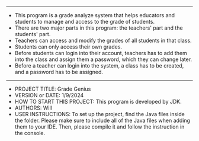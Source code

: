 ------------------------------------------------------------------------
* This program is a grade analyze system that helps educators and students to manage and access to the grade of students. 
* There are two major parts in this program: the teachers' part and the students' part. 
* Teachers can access and modify the grades of all students in that class. 
* Students can only access their own grades. 
* Before students can login into their account, teachers has to add them into the class and assign them a password, which they can change later. 
* Before a teacher can login into the system, a class has to be created, and a password has to be assigned.
------------------------------------------------------------------------

* PROJECT TITLE: Grade Genius
* VERSION or DATE: 1/9/2024
* HOW TO START THIS PROJECT: This program is developed by JDK.
* AUTHORS: Will
* USER INSTRUCTIONS: To set up the project, find the Java files inside the folder. Please make sure to include all of the Java files when adding them to your IDE. Then, please compile it and follow the instruction in the console. 
